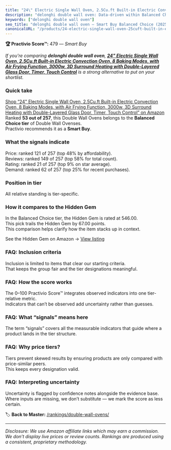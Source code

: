 ```yaml
---
title: "24\" Electric Single Wall Oven, 2.5Cu.ft Built-in Electric Convection Oven, 8 Baking Modes, with Air Frying Function, 3000w, 3D Surround Heating with Double-Layered Glass Door, Timer, Touch Control"
description: "delonghi double wall oven: Data-driven within Balanced Choice ranking using the Practivio Score™. Positioned by quality, value, demand, findability, momentum."
keywords: ["delonghi double wall oven"]
seo_title: "delonghi double wall oven — Smart Buy Balanced Choice (2025)"
canonicalURL: "/products/24-electric-single-wall-oven-25cuft-built-in-electric-convection-oven-8-baking-modes-with-air-frying-function-3000w-3d-surround-heating-with-double-layered-glass-door-timer-touch-control-B0CXF195LM/"
---
```


**🏆 Practivio Score™:** 479 — _Smart Buy_


*If you're comparing **delonghi double wall oven**, **[24" Electric Single Wall Oven, 2.5Cu.ft Built-in Electric Convection Oven, 8 Baking Modes, with Air Frying Function, 3000w, 3D Surround Heating with Double-Layered Glass Door, Timer, Touch Control](https://www.amazon.com/dp/B0CXF195LM?tag=practivio-20)** is a strong alternative to put on your shortlist.*
### Quick take
[Shop “24" Electric Single Wall Oven, 2.5Cu.ft Built-in Electric Convection Oven, 8 Baking Modes, with Air Frying Function, 3000w, 3D Surround Heating with Double-Layered Glass Door, Timer, Touch Control” on Amazon](https://www.amazon.com/dp/B0CXF195LM?tag=practivio-20)
Ranked **53 out of 257**, this Double Wall Ovens belongs to the **Balanced Choice tier** of Double Wall Ovenses.  
Practivio recommends it as a **Smart Buy**.

### What the signals indicate
Price: ranked 121 of 257 (top 48% by affordability).  
Reviews: ranked 149 of 257 (top 58% for total count).  
Rating: ranked 21 of 257 (top 9% on star average).  
Demand: ranked 62 of 257 (top 25% for recent purchases).

### Position in tier
All relative standing is tier-specific.

### How it compares to the Hidden Gem
In the Balanced Choice tier, the Hidden Gem is rated at 546.00.  
This pick trails the Hidden Gem by 67.00 points.  
This comparison helps clarify how the item stacks up in context.  

See the Hidden Gem on Amazon → [View listing](https://www.amazon.com/dp/B09B7SB46R?tag=practivio-20)

### FAQ: Inclusion criteria
Inclusion is limited to items that clear our starting criteria.  
That keeps the group fair and the tier designations meaningful.

### FAQ: How the score works
The 0–100 Practivio Score™ integrates observed indicators into one tier-relative metric.  
Indicators that can’t be observed add uncertainty rather than guesses.

### FAQ: What “signals” means here
The term “signals” covers all the measurable indicators that guide where a product lands in the tier structure.

### FAQ: Why price tiers?
Tiers prevent skewed results by ensuring products are only compared with price-similar peers.  
This keeps every designation valid.

### FAQ: Interpreting uncertainty
Uncertainty is flagged by confidence notes alongside the evidence base.  
Where inputs are missing, we don’t substitute — we mark the score as less certain.


🏷️ **Back to Master:** [/rankings/double-wall-ovens/](/rankings/double-wall-ovens/)

---
_Disclosure: We use Amazon affiliate links which may earn a commission. We don’t display live prices or review counts. Rankings are produced using a consistent, proprietary methodology._
